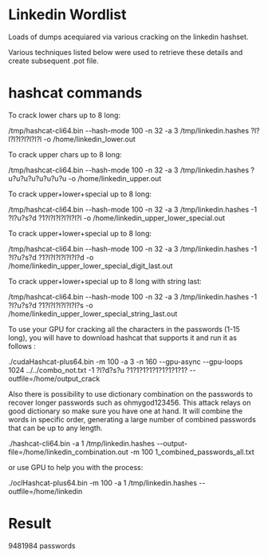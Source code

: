 Linkedin Wordlist
=================

Loads of dumps acequiared via various cracking on the linkedin hashset. 

Various techniques listed below were used to retrieve these details and create subsequent .pot file.  


hashcat commands
=================

To crack lower chars up to 8 long:

/tmp/hashcat-cli64.bin --hash-mode 100 -n 32 -a 3 /tmp/linkedin.hashes ?l?l?l?l?l?l?l?l -o /home/linkedin_lower.out

To crack upper chars up to 8 long:

/tmp/hashcat-cli64.bin --hash-mode 100 -n 32 -a 3 /tmp/linkedin.hashes ?u?u?u?u?u?u?u?u -o /home/linkedin_upper.out

To crack upper+lower+special up to 8 long:

/tmp/hashcat-cli64.bin --hash-mode 100 -n 32 -a 3 /tmp/linkedin.hashes -1 ?l?u?s?d ?1?l?l?l?l?l?l?l -o /home/linkedin_upper_lower_special.out

To crack upper+lower+special up to 8 long:

/tmp/hashcat-cli64.bin --hash-mode 100 -n 32 -a 3 /tmp/linkedin.hashes -1 ?l?u?s?d ?1?l?l?l?l?l?l?d -o /home/linkedin_upper_lower_special_digit_last.out

To crack upper+lower+special up to 8 long with string last:

/tmp/hashcat-cli64.bin --hash-mode 100 -n 32 -a 3 /tmp/linkedin.hashes -1 ?l?u?s?d ?1?l?l?l?l?l?l?s -o /home/linkedin_upper_lower_special_string_last.out

To use your GPU for cracking all the characters in the passwords (1-15 long), you will have to download hashcat that supports it and run it as follows :

./cudaHashcat-plus64.bin -m 100 -a 3 -n 160 --gpu-async --gpu-loops 1024 ../../combo_not.txt -1 ?l?d?s?u ?1?1?1?1?1?1?1?1?1? --outfile=/home/output_crack

Also there is possibility to use dictionary combination on the passwords to recover longer passwords such as ohmygod123456. This attack relays on good dictionary so make sure you have one at hand. It will combine the words in specific order, generating a large number of combined passwords that can be up to any length.

./hashcat-cli64.bin -a 1 /tmp/linkedin.hashes --output-file=/home/linkedin_combination.out -m 100 1_combined_passwords_all.txt

or use GPU to help you with the process:

./oclHashcat-plus64.bin -m 100 -a 1 /tmp/linkedin.hashes --outfile=/home/linkedin

Result
=================
9481984 passwords
